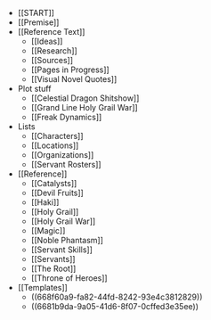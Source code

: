 - [[START]]
- [[Premise]]
- [[Reference Text]]
	- [[Ideas]]
	- [[Research]]
	- [[Sources]]
	- [[Pages in Progress]]
	- [[Visual Novel Quotes]]
- Plot stuff
	- [[Celestial Dragon Shitshow]]
	- [[Grand Line Holy Grail War]]
	- [[Freak Dynamics]]
- Lists
	- [[Characters]]
	- [[Locations]]
	- [[Organizations]]
	- [[Servant Rosters]]
- [[Reference]]
	- [[Catalysts]]
	- [[Devil Fruits]]
	- [[Haki]]
	- [[Holy Grail]]
	- [[Holy Grail War]]
	- [[Magic]]
	- [[Noble Phantasm]]
	- [[Servant Skills]]
	- [[Servants]]
	- [[The Root]]
	- [[Throne of Heroes]]
- [[Templates]]
	- ((668f60a9-fa82-44fd-8242-93e4c3812829))
	- ((6681b9da-9a05-41d6-8f07-0cffed3e35ee))